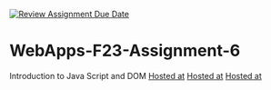 [![Review Assignment Due Date](https://classroom.github.com/assets/deadline-readme-button-24ddc0f5d75046c5622901739e7c5dd533143b0c8e959d652212380cedb1ea36.svg)](https://classroom.github.com/a/b9NC0g7h)
# WebApps-F23-Assignment-6
Introduction to Java Script and DOM
[Hosted at](https://44-563-webapps-f23.github.io/44563-webapps-f23-assignment6-Vaishnavi130820/author.html)
[Hosted at](https://44-563-webapps-f23.github.io/44563-webapps-f23-assignment6-Vaishnavi130820/tips.html)
[Hosted at](https://44-563-webapps-f23.github.io/44563-webapps-f23-assignment6-Vaishnavi130820/cruise.html)

